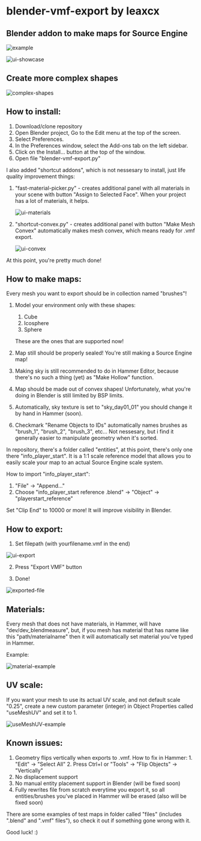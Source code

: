 # blender-vmf-export by leaxcx
## Blender addon to make maps for Source Engine

![example](https://github.com/leaxcx/blender-vmf-export/assets/172221284/cd51ab54-43ab-44c2-afdd-36ca676b6cbd)

![ui-showcase](https://github.com/user-attachments/assets/0a4a5c43-6aa3-4710-9511-ae2669a822ff)


## Create more complex shapes

![complex-shapes](https://github.com/leaxcx/blender-vmf-export/assets/172221284/6b565c32-1b5a-44e2-b225-2cbda0232b24)
  

## How to install:
  1. Download/clone repository
  2. Open Blender project, Go to the Edit menu at the top of the screen.
  3. Select Preferences.
  4. In the Preferences window, select the Add-ons tab on the left sidebar.
  5. Click on the Install... button at the top of the window.
  6. Open file "blender-vmf-export.py"

  I also added "shortcut addons", which is not nessesary to install, just life quality improvement things:
  1. "fast-material-picker.py" - creates additional panel with all materials in your scene with button "Assign to Selected Face". When your project has a lot of materials, it helps.

     ![ui-materials](https://github.com/user-attachments/assets/098097e9-18d2-4d89-9bb4-6d475afe5801)

  
  3. "shortcut-convex.py" - creates additional panel with button "Make Mesh Convex" automatically makes mesh convex, which means ready for .vmf export.

     ![ui-convex](https://github.com/user-attachments/assets/20866d4a-ad9b-41a6-96bc-85bac909361a)


  At this point, you're pretty much done!

## How to make maps:
  Every mesh you want to export should be in collection named "brushes"!
  1. Model your environment only with these shapes:
     1. Cube
     2. Icosphere
     3. Sphere
        
     These are the ones that are supported now!
  2. Map still should be properly sealed! You're still making a Source Engine map!
  3. Making sky is still recommended to do in Hammer Editor, because there's no such a thing (yet) as "Make Hollow" function.
  4. Map should be made out of convex shapes! Unfortunately, what you're doing in Blender is still limited by BSP limits.
  5. Automatically, sky texture is set to "sky_day01_01" you should change it by hand in Hammer (soon).
  6. Checkmark "Rename Objects to IDs" automatically names brushes as "brush_1", "brush_2", "brush_3", etc... Not nessesary, but i find it generally easier to manipulate geometry when it's sorted.

In repository, there's a folder called "entities", at this point, there's only one there "info_player_start". It is a 1:1 scale reference model that allows you to easily scale your map to an actual Source Engine scale system.

  How to import "info_player_start":
   1. "File" -> "Append..."
   2. Choose "info_player_start reference
.blend" -> "Object" -> "playerstart_reference"

Set "Clip End" to 10000 or more! It will improve visibility in Blender.

## How to export:
  1. Set filepath (with yourfilename.vmf in the end)
     
![ui-export](https://github.com/user-attachments/assets/a44f90e5-3924-4133-8c2f-16e6760bf2df)

  2. Press "Export VMF" button

  3. Done!

![exported-file](https://github.com/leaxcx/blender-vmf-export/assets/172221284/a542f7be-d7c0-4633-83cc-da067d3f6e7c)

## Materials:
  Every mesh that does not have materials, in Hammer, will have "dev/dev_blendmeasure", but, if you mesh has material that has name like this "path/materialname" then it will automatically set material you've typed in Hammer.
  
  Example:

  ![material-example](https://github.com/leaxcx/blender-vmf-export/assets/172221284/749db8f1-423a-4cd5-b4fb-90f7cae7f265)

## UV scale:
  If you want your mesh to use its actual UV scale, and not default scale "0.25", create a new custom parameter (integer) in Object Properties called "useMeshUV" and set it to 1.

  ![useMeshUV-example](https://github.com/leaxcx/blender-vmf-export/assets/172221284/88084ec1-99fb-4ea9-b4d2-466caec2ff10)

## Known issues:
  1. Geometry flips vertically when exports to .vmf. 
    How to fix in Hammer:
    1. "Edit" -> "Select All"
    2. Press Ctrl+I or "Tools" -> "Flip Objects" -> "Vertically"
  2. No displacement support 
  3. No manual entity placement support in Blender (will be fixed soon)
  4. Fully rewrites file from scratch everytime you export it, so all entities/brushes you've placed in Hammer will be erased (also will be fixed soon)

There are some examples of test maps in folder called "files" (includes ".blend" and ".vmf" files"), so check it out if something gone wrong with it.

Good luck! :)


